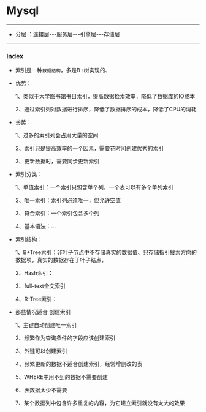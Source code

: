 #   Mysql
---
- 分层 ：连接层---服务层---引擎层---存储层
---
### Index
-   索引是一种`数据结构`，多是B+树实现的、
-   优势：
    
    1、类似于大学图书馆书目索引，提高数据检索效率，降低了数据库的IO成本
    
    2、通过索引列对数据进行排序，降低了数据排序的成本，降低了CPU的消耗
    
-   劣势：

    1、过多的索引列会占用大量的空间

    2、索引只是提高效率的一个因素，需要花时间创建优秀的索引

    3、更新数据时，需要同步更新索引

-   索引分类：

    1、单值索引：一个索引只包含单个列，一个表可以有多个单列索引

    2、唯一索引：索引列必须唯一，但允许空值

    3、符合索引：一个索引包含多个列

    4、基本语法：...

-   索引结构：

    1、B+Tree索引：非叶子节点中不存储真实的数据值、只存储指引搜索方向的数据项，真实的数据存在于叶子结点，

    2、Hash索引：

    3、full-text全文索引

    4、R-Tree索引：

-   那些情况适合 创建索引

    1、主键自动创建唯一索引

    2、频繁作为查询条件的字段应该创建索引

    3、外键可以创建索引

    4、频繁更新的数据不适合创建索引，经常增删改的表

    5、WHERE中用不到的数据不需要创建

    6、表数据太少不需要

    7、某个数据列中包含许多重复的内容，为它建立索引就没有太大的效果